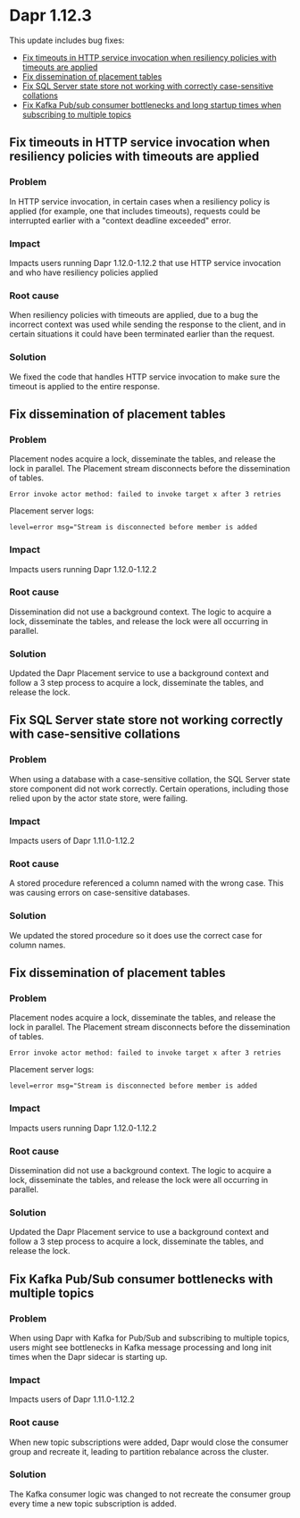 # Dapr 1.12.3

This update includes bug fixes:

- [Fix timeouts in HTTP service invocation when resiliency policies with timeouts are applied](#fix-timeouts-in-http-service-invocation-when-resiliency-policies-with-timeouts-are-applied)
- [Fix dissemination of placement tables](#fix-dissemination-of-placement-tables)
- [Fix SQL Server state store not working with correctly case-sensitive collations](#fix-sql-server-state-store-not-working-correctly-with-case-sensitive-collations)
- [Fix Kafka Pub/sub consumer bottlenecks and long startup times when subscribing to multiple topics](#fix-kafka-pub/sub-consumers)

## Fix timeouts in HTTP service invocation when resiliency policies with timeouts are applied

### Problem

In HTTP service invocation, in certain cases when a resiliency policy is applied (for example, one that includes timeouts), requests could be interrupted earlier with a "context deadline exceeded" error.

### Impact

Impacts users running Dapr 1.12.0-1.12.2 that use HTTP service invocation and who have resiliency policies applied

### Root cause

When resiliency policies with timeouts are applied, due to a bug the incorrect context was used while sending the response to the client, and in certain situations it could have been terminated earlier than the request.

### Solution

We fixed the code that handles HTTP service invocation to make sure the timeout is applied to the entire response.

## Fix dissemination of placement tables

### Problem

Placement nodes acquire a lock, disseminate the tables, and release the lock in parallel. The Placement stream disconnects before the dissemination of tables.

```
Error invoke actor method: failed to invoke target x after 3 retries
```

Placement server logs:

```
level=error msg="Stream is disconnected before member is added
```

### Impact

Impacts users running Dapr 1.12.0-1.12.2

### Root cause

Dissemination did not use a background context. The logic to acquire a lock, disseminate the tables, and release the lock were all occurring in parallel.

### Solution

Updated the Dapr Placement service to use a background context and follow a 3 step process to acquire a lock, disseminate the tables, and release the lock.

## Fix SQL Server state store not working correctly with case-sensitive collations

### Problem

When using a database with a case-sensitive collation, the SQL Server state store component did not work correctly. Certain operations, including those relied upon by the actor state store, were failing.

### Impact

Impacts users of Dapr 1.11.0-1.12.2

### Root cause

A stored procedure referenced a column named with the wrong case. This was causing errors on case-sensitive databases.

### Solution

We updated the stored procedure so it does use the correct case for column names.

## Fix dissemination of placement tables

### Problem

Placement nodes acquire a lock, disseminate the tables, and release the lock in parallel. The Placement stream disconnects before the dissemination of tables.

```
Error invoke actor method: failed to invoke target x after 3 retries
```

Placement server logs:

```
level=error msg="Stream is disconnected before member is added
```

### Impact

Impacts users running Dapr 1.12.0-1.12.2

### Root cause

Dissemination did not use a background context. The logic to acquire a lock, disseminate the tables, and release the lock were all occurring in parallel.

### Solution

Updated the Dapr Placement service to use a background context and follow a 3 step process to acquire a lock, disseminate the tables, and release the lock.

## Fix Kafka Pub/Sub consumer bottlenecks with multiple topics

### Problem

When using Dapr with Kafka for Pub/Sub and subscribing to multiple topics, users might see bottlenecks in Kafka message processing and long init times when the Dapr sidecar is starting up.

### Impact

Impacts users of Dapr 1.11.0-1.12.2

### Root cause

When new topic subscriptions were added, Dapr would close the consumer group and recreate it, leading to partition rebalance across the cluster.

### Solution

The Kafka consumer logic was changed to not recreate the consumer group every time a new topic subscription is added.
